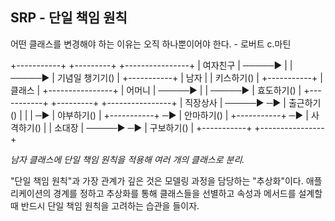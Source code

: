 ## SRP - 단일 책임 원칙

어떤 클래스를 변경해야 하는 이유는 오직 하나뿐이어야 한다. - 로버트 c.마틴

+-----------+         +---------+      +----------------+
| 여자친구  | ─────▶    |       | ─────▶  | 기념일 챙기기() |
+-----------+         |  남자  |         | 키스하기()     |
+-----------+         | 클래스 |         +----------------+
| 어머니    | ─────▶    |      | ─────▶  | 효도하기()     |
+-----------+         +---------+      +----------------+
| 직장상사  | ─────▶                  ─▶  | 출근하기()     |
|         |                         ─▶  | 야부하기()     |
+-----------+                       ─▶  | 안마하기()     |
+-----------+                       ─▶  | 사격하기()     |
| 소대장    | ─────▶                  ─▶  | 구보하기()     |
+-----------+                          +----------------+


*남자 클래스에 단일 책임 원칙을 적용해 여러 개의 클래스로 분리.*

"단일 책임 원칙"과 가장 관계가 깊은 것은 모델링 과정을 담당하는 "추상화"이다.
애플리케이션의 경계를 정하고 추상화를 통해 클래스들을 선별하고 속성과 메서드를 설계할 때 반드시 단일 책임 원칙을 고려하는 습관을 들이자.

